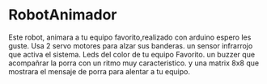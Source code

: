 # RobotAnimador
Este robot, animara a tu equipo favorito,realizado con arduino espero les guste.
Usa 2 servo motores para alzar sus banderas.
un sensor infrarrojo que activa el sistema.
Leds del color de tu equipo Favorito.
un buzzer que acompañrar la porra con un ritmo muy caracteristico.
y una matrix 8x8 que mostrara el mensaje de porra para alentar a tu equipo.
